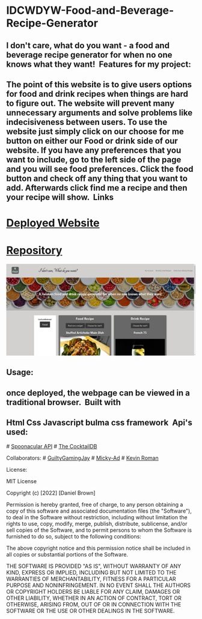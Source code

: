 # IDCWDYW-Food-and-Beverage-Recipe-Generator
I don't care, what do you want - a food and beverage recipe generator for when no one knows what they want!
​
Features for my project:
-----------------------------------------------------------------------
​
The point of this website is to give users options for food and drink recipes when things are hard to figure out. The website will prevent many unnecessary arguments and solve problems like indecisiveness between users. To use the website just simply click on our choose for me button on either our Food or drink side of our website. If you have any preferences that you want to include, go to the left side of the page and you will see food preferences. Click the food button and check off any thing that you want to add. Afterwards click find me a recipe and then your recipe will show.
​
Links
-----------------------------------------------------------------------
# [Deployed Website](https://thedanbrown.github.io/Daily-Schedule-Calender/)
# [Repository](https://github.com/Thedanbrown/IDCWDYW-Food-and-Beverage-Recipe-Generator)

 ![alt text](assets/Imges/deployed-screenshot.png)

Usage:
-----------------------------------------------------------------------
once deployed, the webpage can be viewed in a traditional browser.
​
Built with
-----------------------------------------------------------------------
Html
Css
Javascript
bulma css framework
​
Api's used:
-----------------------------------------------------------------------
​# [Spoonacular API](https://spoonacular.com/food-api/)
​# [The CocktailDB](https://www.thecocktaildb.com/api/)

Collaborators:
​# [GuiltyGamingJay](https://github.com/GuiltyGamingJay)
​# [Micky-Ad](https://github.com/Micky-Ad)
​# [Kevin Roman](https://github.com/KevinRoman03)

​License:

MIT License

Copyright (c) [2022] [Daniel Brown]

Permission is hereby granted, free of charge, to any person obtaining a copy of this software and associated documentation files (the "Software"), to deal in the Software without restriction, including without limitation the rights to use, copy, modify, merge, publish, distribute, sublicense, and/or sell copies of the Software, and to permit persons to whom the Software is furnished to do so, subject to the following conditions:

The above copyright notice and this permission notice shall be included in all copies or substantial portions of the Software.

THE SOFTWARE IS PROVIDED "AS IS", WITHOUT WARRANTY OF ANY KIND, EXPRESS OR IMPLIED, INCLUDING BUT NOT LIMITED TO THE WARRANTIES OF MERCHANTABILITY, FITNESS FOR A PARTICULAR PURPOSE AND NONINFRINGEMENT. IN NO EVENT SHALL THE AUTHORS OR COPYRIGHT HOLDERS BE LIABLE FOR ANY CLAIM, DAMAGES OR OTHER LIABILITY, WHETHER IN AN ACTION OF CONTRACT, TORT OR OTHERWISE, ARISING FROM, OUT OF OR IN CONNECTION WITH THE SOFTWARE OR THE USE OR OTHER DEALINGS IN THE SOFTWARE.
